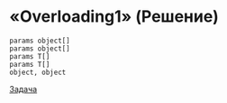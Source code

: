 # «Overloading1» (Решение)

```
params object[]
params object[]
params T[]
params T[]
object, object
```

[Задача](./Overloading1-Q.md)